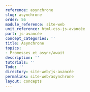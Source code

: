 ```yaml
---
reference: asynchrone
slug: asynchrone
order: 56
module_reference: site-web
unit_reference: html-css-js-avancée
part: js-avancée
concept_categories: ''
title: Asynchrone
topics:
- Promesses et async/await
description: ''
tutorials: ''
Todo: ''
directory: site-web/js-avancée
permalink: site-web/asynchrone
layout: concepts
---
```

